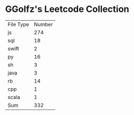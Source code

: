 # GGolfz's Leetcode Collection

<table><tr><td>File Type</td><td>Number</td></tr><tr><td>js</td><td>274</td></tr><tr><td>sql</td><td>18</td></tr><tr><td>swift</td><td>2</td></tr><tr><td>py</td><td>16</td></tr><tr><td>sh</td><td>3</td></tr><tr><td>java</td><td>3</td></tr><tr><td>rb</td><td>14</td></tr><tr><td>cpp</td><td>1</td></tr><tr><td>scala</td><td>1</td></tr><tr><td>Sum</td><td>332</td></tr></table>